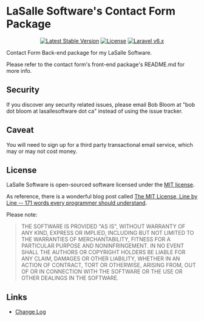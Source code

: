 # LaSalle Software's Contact Form Package

<p align="center">
<a href="https://packagist.org/packages/lasallesoftware/ls-contactformbackend-pkg"><img src="https://poser.pugx.org/lasallesoftware/ls-contactformbackend-pkg/v/stable.svg" alt="Latest Stable Version"></a>
<a href="https://packagist.org/packages/lasallesoftware/ls-contactformbackend-pkg"><img src="https://poser.pugx.org/lasallesoftware/ls-contactformbackend-pkg/license.svg" alt="License"></a>
<a href="https://laravel.com/"><img src="https://img.shields.io/badge/Laravel-v6-brightgreen.svg?style=flat-square" alt="Laravel v6.x"></a> 
</p>

Contact Form Back-end package for my LaSalle Software.

Please refer to the contact form's front-end package's README.md for more info. 

## Security

If you discover any security related issues, please email Bob Bloom at "bob dot bloom at lasallesoftware dot ca" instead of using the issue tracker.

## Caveat

You will need to sign up for a third party transactional email service, which may or may not cost money. 

## License

LaSalle Software is open-sourced software licensed under the [MIT license](https://opensource.org/licenses/MIT).

As reference, there is a wonderful blog post called [The MIT License, Line by Line -- 171 words every programmer should understand](https://writing.kemitchell.com/2016/09/21/MIT-License-Line-by-Line.html).

Please note:
>THE SOFTWARE IS PROVIDED "AS IS", WITHOUT WARRANTY OF ANY KIND, EXPRESS OR IMPLIED, INCLUDING BUT NOT LIMITED TO THE WARRANTIES OF MERCHANTABILITY, FITNESS FOR A PARTICULAR PURPOSE AND NONINFRINGEMENT. IN NO EVENT SHALL THE AUTHORS OR COPYRIGHT HOLDERS BE LIABLE FOR ANY CLAIM, DAMAGES OR OTHER LIABILITY, WHETHER IN AN ACTION OF CONTRACT, TORT OR OTHERWISE, ARISING FROM, OUT OF OR IN CONNECTION WITH THE SOFTWARE OR THE USE OR OTHER DEALINGS IN THE SOFTWARE.
>
## Links

* [Change Log](CHANGELOG.md)

